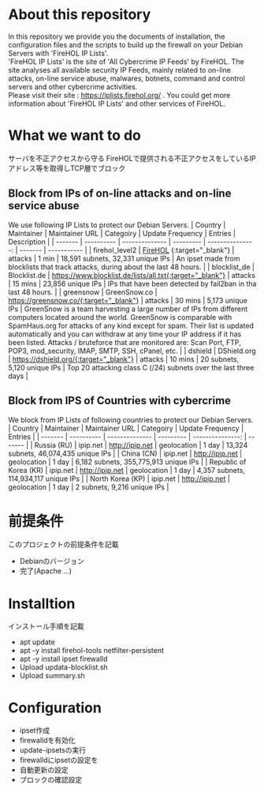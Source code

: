 # About this repository
In this repository we provide you the documents of installation, the configuration files and the scripts to build up the firewall on your Debian Servers with 'FireHOL IP Lists'.  
'FireHOL IP Lists' is the site of 'All Cybercrime IP Feeds' by FireHOL.
The site analyses all available security IP Feeds, mainly related to on-line attacks, on-line service abuse, malwares, botnets, command and control servers and other cybercrime activities.  
Please visit their site : https://iplists.firehol.org/ .
You could get more information about 'FireHOL IP Lists' and other services of FireHOL.

# What we want to do
サーバを不正アクセスから守る
FireHOLで提供される不正アクセスをしているIPアドレス等を取得しTCP層でブロック
## Block from IPs of on-line attacks and on-line service abuse
We use following IP Lists to protect our Debian Servers.
| Country | Maintainer | Maintainer URL | Categoiry | Update Frequency | Entries | Description |
| ------- | ---------- | -------------- | --------- | ---------------: | ------- | ----------- |
| firehol_level2 | [FireHOL](http://iplists.firehol.org/) {:target="_blank"} | attacks | 1 min | 18,591 subnets, 32,331 unique IPs | An ipset made from blocklists that track attacks, during about the last 48 hours. |
| blocklist_de | Blocklist.de | https://www.blocklist.de/lists/all.txt{:target="_blank"} | attacks | 15 mins | 23,856 unique IPs | IPs that have been detected by fail2ban in tha last 48 hours. |
| greensnow | GreenSnow.co | https://greensnow.co/{:target="_blank"} | attacks | 30 mins | 5,173 unique IPs | GreenSnow is a team harvesting a large number of IPs from different computers located around the world. GreenSnow is comparable with SpamHaus.org for attacks of any kind except for spam. Their list is updated automatically and you can withdraw at any time your IP address if it has been listed. Attacks / bruteforce that are monitored are: Scan Port, FTP, POP3, mod_security, IMAP, SMTP, SSH, cPanel, etc. |
| dshield | DShield.org | https://dshield.org/{:target="_blank"} | attacks | 10 mins | 20 subnets, 5,120 unique IPs | Top 20 attacking class C (/24) subnets over the last three days |

## Block from IPS of Countries with cybercrime
We block from IP Lists of following countries to protect our Debian Servers.
| Country | Maintainer | Maintainer URL | Categoiry | Update Frequency | Entries |
| ------- | ---------- | -------------- | --------- | ---------------: | ------- |
| Russia (RU) | ipip.net | http://ipip.net | geolocation | 1 day | 13,324 subnets, 46,074,435 unique IPs |
| China (CN) | ipip.net | http://ipip.net | geolocation | 1 day | 6,182 subnets, 355,775,913 unique IPs |
| Republic of Korea (KR) | ipip.net | http://ipip.net | geolocation | 1 day | 4,357 subnets, 114,934,117 unique IPs |
| North Korea (KP) | ipip.net | http://ipip.net | geolocation | 1 day | 2 subnets, 9,216 unique IPs |

# 前提条件
このプロジェクトの前提条件を記載
- Debianのバージョン
- 完了(Apache ...)

# Installtion
インストール手順を記載
- apt update
- apt -y install firehol-tools netfilter-persistent
- apt -y install ipset firewalld
- Upload updata-blocklist.sh
- Upload summary.sh

# Configuration
- ipset作成
- firewalldを有効化
- update-ipsetsの実行
- firewalldにipsetの設定を
- 自動更新の設定
- ブロックの確認設定
